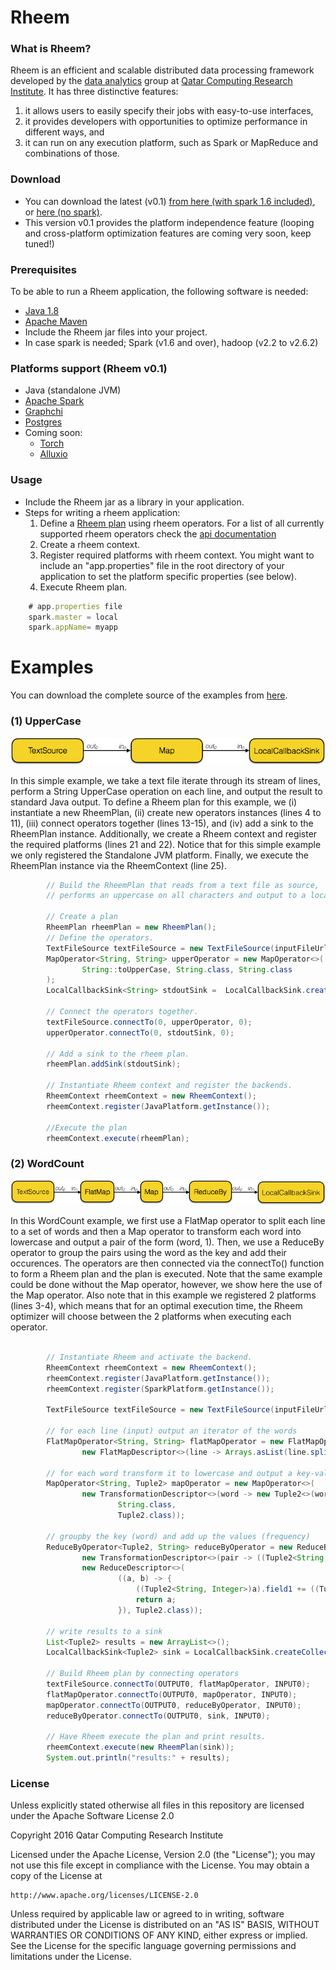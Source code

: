 Rheem
=====

### What is Rheem?

Rheem is an efficient and scalable distributed data processing framework developed by the [data analytics](http://da.qcri.org) group at [Qatar Computing Research Institute](http://qcri.com/). It has three distinctive features:

1. it allows users to easily specify their jobs with easy-to-use interfaces,
2. it provides developers with opportunities to optimize performance in different ways, and
3. it can run on any execution platform, such as Spark or MapReduce and combinations of those.

### Download
- You can download the latest (v0.1) [from here (with spark 1.6 included)](http://rheem-qcri.s3-website-us-east-1.amazonaws.com/rheem-0.1-with-spark-1.6.0.SNAPSHOT.jar), or [here (no spark)](http://rheem-qcri.s3-website-us-east-1.amazonaws.com/rheem-0.1-SNAPSHOT.jar).
- This version v0.1 provides the platform independence feature (looping and cross-platform optimization features are coming very soon, keep tuned!)

### Prerequisites
To be able to run a Rheem application, the following software is needed:
- [Java 1.8](http://www.java.com/en/download/faq/develop.xml)
- [Apache Maven](http://maven.apache.org)
- Include the Rheem jar files into your project.
- In case spark is needed; Spark (v1.6 and over), hadoop (v2.2 to v2.6.2)

### Platforms support (Rheem v0.1)
- Java (standalone JVM)
- [Apache Spark](https://spark.apache.org/)
- [Graphchi](https://github.com/GraphChi/graphchi-java)
- [Postgres](http://www.postgresql.org)
- Coming soon: 
    - [Torch](http://torch.ch/)
    - [Alluxio](http://www.alluxio.org/)

### Usage
- Include the Rheem jar as a library in your application.
- Steps for writing a rheem application:
    1. Define a [Rheem plan](rheem-resources/docs/org/qcri/rheem/core/plan/rheemplan/RheemPlan.html) using rheem operators. For a list of all currently supported rheem operators check the [api documentation](rheem-resources/docs/org/qcri/rheem/basic/operators/package-summary.html)
    2. Create a rheem context.
    3. Register required platforms with rheem context. You might want to include an "app.properties" file in the root directory of your application to set the platform specific properties (see below). 
    4. Execute Rheem plan.
``` javascript
    # app.properties file
    spark.master = local
    spark.appName= myapp
```

# Examples

You can download the complete source of the examples from [here](http://rheem-qcri.s3-website-us-east-1.amazonaws.com/examples.zip).

### (1) UpperCase
![alt text](images/uppercase.png "UpperCase rheem plan")

In this simple example, we take a text file iterate through its stream of lines, perform a String UpperCase operation on each line, and output the result to standard Java output. To define a Rheem plan for this example, we (i) instantiate a new RheemPlan, (ii) create new operators instances (lines 4 to 11), (iii) connect operators together (lines 13-15), and (iv) add a sink to the RheemPlan instance. Additionally, we create a Rheem context and register the required platforms (lines 21 and 22). Notice that for this simple example we only registered the Standalone JVM platform. Finally, we execute the RheemPlan instance via the RheemContext (line 25).


```java
        // Build the RheemPlan that reads from a text file as source,
        // performs an uppercase on all characters and output to a localcallback sink

        // Create a plan
        RheemPlan rheemPlan = new RheemPlan();
        // Define the operators.
        TextFileSource textFileSource = new TextFileSource(inputFileUrl);
        MapOperator<String, String> upperOperator = new MapOperator<>(
                String::toUpperCase, String.class, String.class
        );
        LocalCallbackSink<String> stdoutSink =  LocalCallbackSink.createStdoutSink(String.class);

        // Connect the operators together.
        textFileSource.connectTo(0, upperOperator, 0);
        upperOperator.connectTo(0, stdoutSink, 0);

        // Add a sink to the rheem plan.
        rheemPlan.addSink(stdoutSink);

        // Instantiate Rheem context and register the backends.
        RheemContext rheemContext = new RheemContext();
        rheemContext.register(JavaPlatform.getInstance());

        //Execute the plan
        rheemContext.execute(rheemPlan);
```

### (2) WordCount
![alt text](images/wordcount.png "WordCount rheem plan")

In this WordCount example, we first use a FlatMap operator to split each line to a set of words and then a Map operator to transform each word into lowercase and output a pair of the form (word, 1). Then, we use a ReduceBy operator to group the pairs using the word as the key and add their occurences. The operators are then connected via the connectTo() function to form a Rheem plan and the plan is executed.
Note that the same example could be done without the Map operator, however, we show here the use of the Map operator.
Also note that in this example we registered 2 platforms (lines 3-4), which means that for an optimal execution time, the Rheem optimizer will choose between the 2 platforms when executing each operator.

```java

        // Instantiate Rheem and activate the backend.
        RheemContext rheemContext = new RheemContext();
        rheemContext.register(JavaPlatform.getInstance());
        rheemContext.register(SparkPlatform.getInstance());

        TextFileSource textFileSource = new TextFileSource(inputFileUrl);

        // for each line (input) output an iterator of the words
        FlatMapOperator<String, String> flatMapOperator = new FlatMapOperator<>(
                new FlatMapDescriptor<>(line -> Arrays.asList(line.split(" ")), String.class, String.class));

        // for each word transform it to lowercase and output a key-value pair (word, 1)
        MapOperator<String, Tuple2> mapOperator = new MapOperator<>(
                new TransformationDescriptor<>(word -> new Tuple2<>(word.toLowerCase(), 1),
                        String.class,
                        Tuple2.class));

        // groupby the key (word) and add up the values (frequency)
        ReduceByOperator<Tuple2, String> reduceByOperator = new ReduceByOperator<>(
                new TransformationDescriptor<>(pair -> ((Tuple2<String, Integer>)pair).field0, Tuple2.class, String.class),
                new ReduceDescriptor<>(
                        ((a, b) -> {
                            ((Tuple2<String, Integer>)a).field1 += ((Tuple2<String, Integer>)b).field1;
                            return a;
                        }), Tuple2.class));

        // write results to a sink
        List<Tuple2> results = new ArrayList<>();
        LocalCallbackSink<Tuple2> sink = LocalCallbackSink.createCollectingSink(results, Tuple2.class);

        // Build Rheem plan by connecting operators
        textFileSource.connectTo(OUTPUT0, flatMapOperator, INPUT0);
        flatMapOperator.connectTo(OUTPUT0, mapOperator, INPUT0);
        mapOperator.connectTo(OUTPUT0, reduceByOperator, INPUT0);
        reduceByOperator.connectTo(OUTPUT0, sink, INPUT0);

        // Have Rheem execute the plan and print results.
        rheemContext.execute(new RheemPlan(sink));
        System.out.println("results:" + results);
```


### License

Unless explicitly stated otherwise all files in this repository are licensed under the Apache Software License 2.0

Copyright 2016 Qatar Computing Research Institute

Licensed under the Apache License, Version 2.0 (the "License");
you may not use this file except in compliance with the License.
You may obtain a copy of the License at

    http://www.apache.org/licenses/LICENSE-2.0

Unless required by applicable law or agreed to in writing, software
distributed under the License is distributed on an "AS IS" BASIS,
WITHOUT WARRANTIES OR CONDITIONS OF ANY KIND, either express or implied.
See the License for the specific language governing permissions and
limitations under the License.
